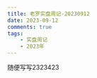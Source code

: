 ```yaml
---
title: 老罗实盘周记-20230912
date: 2023-09-12
comments: true
tags:
    - 实盘周记
    - 2023年
---
```


随便写写2323423